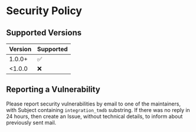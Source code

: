 # Security Policy

## Supported Versions


| Version | Supported          |
|---------|--------------------|
| 1.0.0+  | :white_check_mark: |
| <1.0.0  | :x:                |


## Reporting a Vulnerability

Please report security vulnerabilities by email to one of the maintainers, with Subject containing `integration_tmdb` substring.
If there was no reply in 24 hours, then create an Issue, without technical details, to inform about previously sent mail.
